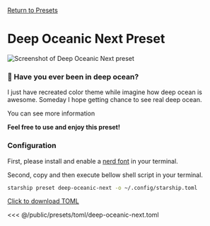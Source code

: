 [Return to Presets](./#deep-oceanic-next)

# Deep Oceanic Next Preset

![Screenshot of Deep Oceanic Next preset](/presets/img/deep-oceanic-next.png)

### 🌊 Have you ever been in deep ocean?
I just have recreated color theme while imagine how deep ocean is awesome.
Someday I hope getting chance to see real deep ocean.

You can see more information

**Feel free to use and enjoy this preset!**

### Configuration

First, please install and enable a [nerd font](https://www.nerdfonts.com/) in your terminal.
  
Second, copy and then execute bellow shell script in your terminal.

```sh
starship preset deep-oceanic-next -o ~/.config/starship.toml
```

[Click to download TOML](/presets/toml/deep-oceanic-next.toml)

<<< @/public/presets/toml/deep-oceanic-next.toml
